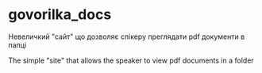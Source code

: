 # govorilka_docs

Невеличкий "сайт" що дозволяє спікеру преглядати pdf документи в папці

The simple "site" that allows the speaker to view pdf documents in a folder

